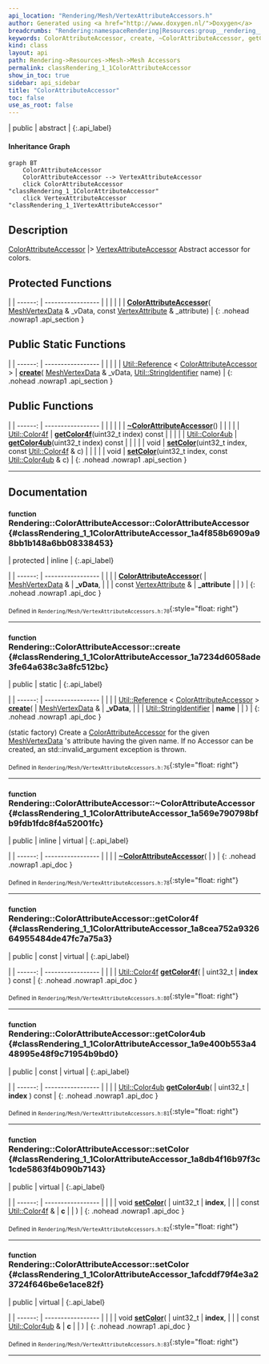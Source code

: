 ```yaml
---
api_location: "Rendering/Mesh/VertexAttributeAccessors.h"
author: Generated using <a href="http://www.doxygen.nl/">Doxygen</a>
breadcrumbs: "Rendering:namespaceRendering|Resources:group__rendering__resources|Mesh:group__mesh|Mesh Accessors:group__mesh__accessor"
keywords: ColorAttributeAccessor, create, ~ColorAttributeAccessor, getColor4f, getColor4ub, setColor, setColor
kind: class
layout: api
path: Rendering->Resources->Mesh->Mesh Accessors
permalink: classRendering_1_1ColorAttributeAccessor
show_in_toc: true
sidebar: api_sidebar
title: "ColorAttributeAccessor"
toc: false
use_as_root: false
---
```


| public | abstract |
{:.api_label}

#### Inheritance Graph

```mermaid
graph BT
	ColorAttributeAccessor
	ColorAttributeAccessor --> VertexAttributeAccessor
	click ColorAttributeAccessor "classRendering_1_1ColorAttributeAccessor"
	click VertexAttributeAccessor "classRendering_1_1VertexAttributeAccessor"
```

## Description



 [ColorAttributeAccessor](classRendering_1_1ColorAttributeAccessor) |> [VertexAttributeAccessor](classRendering_1_1VertexAttributeAccessor) Abstract accessor for colors.



## Protected Functions

|
| ------: | ----------------- |
|  | |
|  | **[ColorAttributeAccessor](#classRendering_1_1ColorAttributeAccessor_1a4f858b6909a98bb1b148a6bb08338453)**( [MeshVertexData](classRendering_1_1MeshVertexData) & _vData, const [VertexAttribute](namespaceRendering#namespaceRendering_1a5e16ec4d55d5b46f34a1a05bdb96384a) & _attribute) |
{: .nohead .nowrap1 .api_section }


## Public Static Functions

|
| ------: | ----------------- |
|  | |
| [Util::Reference](classUtil_1_1Reference) < [ColorAttributeAccessor](classRendering_1_1ColorAttributeAccessor) > | **[create](#classRendering_1_1ColorAttributeAccessor_1a7234d6058ade3fe64a638c3a8fc512bc)**( [MeshVertexData](classRendering_1_1MeshVertexData) & _vData,  [Util::StringIdentifier](classUtil_1_1StringIdentifier)  name) |
{: .nohead .nowrap1 .api_section }


## Public Functions

|
| ------: | ----------------- |
|  | |
|  | **[~ColorAttributeAccessor](#classRendering_1_1ColorAttributeAccessor_1a569e790798bfb9fdb1fdc8f4a52001fc)**() |
|  | |
| [Util::Color4f](classUtil_1_1Color4f) | **[getColor4f](#classRendering_1_1ColorAttributeAccessor_1a8cea752a932664955484de47fc7a75a3)**(uint32_t index) const |
|  | |
| [Util::Color4ub](classUtil_1_1Color4ub) | **[getColor4ub](#classRendering_1_1ColorAttributeAccessor_1a9e400b553a448995e48f9c71954b9bd0)**(uint32_t index) const |
|  | |
| void | **[setColor](#classRendering_1_1ColorAttributeAccessor_1a8db4f16b97f3c1cde5863f4b090b7143)**(uint32_t index, const [Util::Color4f](classUtil_1_1Color4f) & c) |
|  | |
| void | **[setColor](#classRendering_1_1ColorAttributeAccessor_1afcddf79f4e3a23724f646be6e1ace82f)**(uint32_t index, const [Util::Color4ub](classUtil_1_1Color4ub) & c) |
{: .nohead .nowrap1 .api_section }


-------------------------------------------------------------------

## Documentation

### <small>function</small><br/> Rendering::ColorAttributeAccessor::ColorAttributeAccessor {#classRendering_1_1ColorAttributeAccessor_1a4f858b6909a98bb1b148a6bb08338453}

| protected | inline |
{:.api_label}

|
| ------: | ----------------- |
|  |
|  **[ColorAttributeAccessor](#classRendering_1_1ColorAttributeAccessor_1a4f858b6909a98bb1b148a6bb08338453)**( |  [MeshVertexData](classRendering_1_1MeshVertexData) & | **_vData**, |
| | const [VertexAttribute](namespaceRendering#namespaceRendering_1a5e16ec4d55d5b46f34a1a05bdb96384a) & | **_attribute** |
|   ) |
{: .nohead .nowrap1 .api_doc }





<sub>Defined in `Rendering/Mesh/VertexAttributeAccessors.h:70`</sub>{:style="float: right"}

-------------------------------------------------------------------

### <small>function</small><br/> Rendering::ColorAttributeAccessor::create {#classRendering_1_1ColorAttributeAccessor_1a7234d6058ade3fe64a638c3a8fc512bc}

| public | static |
{:.api_label}

|
| ------: | ----------------- |
|  |
| [Util::Reference](classUtil_1_1Reference) < [ColorAttributeAccessor](classRendering_1_1ColorAttributeAccessor) > **[create](#classRendering_1_1ColorAttributeAccessor_1a7234d6058ade3fe64a638c3a8fc512bc)**( |  [MeshVertexData](classRendering_1_1MeshVertexData) & | **_vData**, |
| |  [Util::StringIdentifier](classUtil_1_1StringIdentifier)  | **name** |
|   ) |
{: .nohead .nowrap1 .api_doc }



(static factory) Create a [ColorAttributeAccessor](classRendering_1_1ColorAttributeAccessor) for the given [MeshVertexData](classRendering_1_1MeshVertexData) 's attribute having the given name. If no Accessor can be created, an std::invalid_argument exception is thrown.



<sub>Defined in `Rendering/Mesh/VertexAttributeAccessors.h:76`</sub>{:style="float: right"}

-------------------------------------------------------------------

### <small>function</small><br/> Rendering::ColorAttributeAccessor::~ColorAttributeAccessor {#classRendering_1_1ColorAttributeAccessor_1a569e790798bfb9fdb1fdc8f4a52001fc}

| public | inline | virtual |
{:.api_label}

|
| ------: | ----------------- |
|  |
|  **[~ColorAttributeAccessor](#classRendering_1_1ColorAttributeAccessor_1a569e790798bfb9fdb1fdc8f4a52001fc)**( |  ) |
{: .nohead .nowrap1 .api_doc }





<sub>Defined in `Rendering/Mesh/VertexAttributeAccessors.h:78`</sub>{:style="float: right"}

-------------------------------------------------------------------

### <small>function</small><br/> Rendering::ColorAttributeAccessor::getColor4f {#classRendering_1_1ColorAttributeAccessor_1a8cea752a932664955484de47fc7a75a3}

| public | const | virtual |
{:.api_label}

|
| ------: | ----------------- |
|  |
| [Util::Color4f](classUtil_1_1Color4f) **[getColor4f](#classRendering_1_1ColorAttributeAccessor_1a8cea752a932664955484de47fc7a75a3)**( | uint32_t | **index** ) const |
{: .nohead .nowrap1 .api_doc }





<sub>Defined in `Rendering/Mesh/VertexAttributeAccessors.h:80`</sub>{:style="float: right"}

-------------------------------------------------------------------

### <small>function</small><br/> Rendering::ColorAttributeAccessor::getColor4ub {#classRendering_1_1ColorAttributeAccessor_1a9e400b553a448995e48f9c71954b9bd0}

| public | const | virtual |
{:.api_label}

|
| ------: | ----------------- |
|  |
| [Util::Color4ub](classUtil_1_1Color4ub) **[getColor4ub](#classRendering_1_1ColorAttributeAccessor_1a9e400b553a448995e48f9c71954b9bd0)**( | uint32_t | **index** ) const |
{: .nohead .nowrap1 .api_doc }





<sub>Defined in `Rendering/Mesh/VertexAttributeAccessors.h:81`</sub>{:style="float: right"}

-------------------------------------------------------------------

### <small>function</small><br/> Rendering::ColorAttributeAccessor::setColor {#classRendering_1_1ColorAttributeAccessor_1a8db4f16b97f3c1cde5863f4b090b7143}

| public | virtual |
{:.api_label}

|
| ------: | ----------------- |
|  |
| void **[setColor](#classRendering_1_1ColorAttributeAccessor_1a8db4f16b97f3c1cde5863f4b090b7143)**( | uint32_t | **index**, |
| | const [Util::Color4f](classUtil_1_1Color4f) & | **c** |
|   ) |
{: .nohead .nowrap1 .api_doc }





<sub>Defined in `Rendering/Mesh/VertexAttributeAccessors.h:82`</sub>{:style="float: right"}

-------------------------------------------------------------------

### <small>function</small><br/> Rendering::ColorAttributeAccessor::setColor {#classRendering_1_1ColorAttributeAccessor_1afcddf79f4e3a23724f646be6e1ace82f}

| public | virtual |
{:.api_label}

|
| ------: | ----------------- |
|  |
| void **[setColor](#classRendering_1_1ColorAttributeAccessor_1afcddf79f4e3a23724f646be6e1ace82f)**( | uint32_t | **index**, |
| | const [Util::Color4ub](classUtil_1_1Color4ub) & | **c** |
|   ) |
{: .nohead .nowrap1 .api_doc }





<sub>Defined in `Rendering/Mesh/VertexAttributeAccessors.h:83`</sub>{:style="float: right"}

-------------------------------------------------------------------

